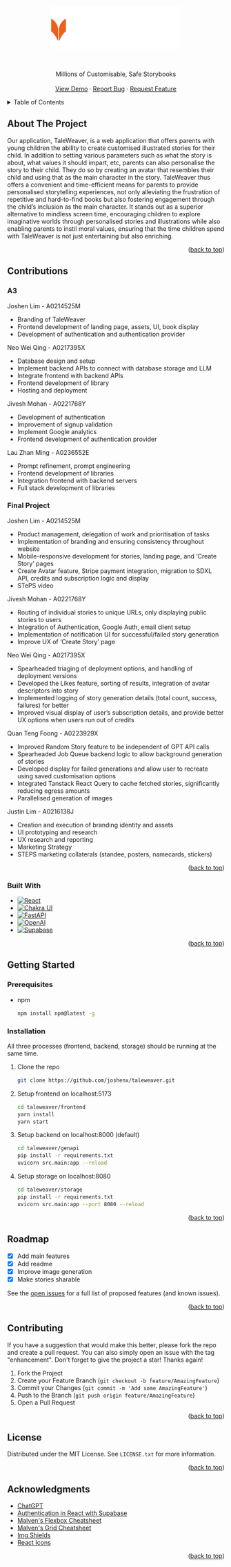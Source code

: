 <!-- Improved compatibility of back to top link: See: https://github.com/othneildrew/Best-README-Template/pull/73 -->

<a name="readme-top"></a>

<!--
*** Thanks for checking out the Best-README-Template. If you have a suggestion
*** that would make this better, please fork the repo and create a pull request
*** or simply open an issue with the tag "enhancement".
*** Don't forget to give the project a star!
*** Thanks again! Now go create something AMAZING! :D
-->

<!-- PROJECT SHIELDS -->
<!--
*** I'm using markdown "reference style" links for readability.
*** Reference links are enclosed in brackets [ ] instead of parentheses ( ).
*** See the bottom of this document for the declaration of the reference variables
*** for contributors-url, forks-url, etc. This is an optional, concise syntax you may use.
*** https://www.markdownguide.org/basic-syntax/#reference-style-links
-->

<!-- PROJECT LOGO -->
<br />
<div align="center">
  <a href="https://github.com/taleweaverapp/taleweaver">
    <img style="margin: 2rem" src="/frontend/src/images/taleweaver_logo_color_light.svg" alt="TaleWeaver Logo" width="300" height="100">
  </a>

  <p align="center">
    Millions of Customisable, Safe Storybooks
    <br />
    <br />
    <a href="https://taleweaver.net/">View Demo</a>
    ·
    <a href="https://github.com/taleweaverapp/taleweaver/issues">Report Bug</a>
    ·
    <a href="https://github.com/taleweaverapp/taleweaver/issues">Request Feature</a>
  </p>
</div>

<!-- TABLE OF CONTENTS -->
<details>
  <summary>Table of Contents</summary>
  <ol>
    <li>
      <a href="#about-the-project">About The Project</a>
      <ul>
        <li><a href="#built-with">Built With</a></li>
      </ul>
    </li>
    <li>
      <a href="#getting-started">Getting Started</a>
      <ul>
        <li><a href="#prerequisites">Prerequisites</a></li>
        <li><a href="#installation">Installation</a></li>
      </ul>
    </li>
    <li><a href="#roadmap">Roadmap</a></li>
    <li><a href="#contributing">Contributing</a></li>
    <li><a href="#license">License</a></li>
    <li><a href="#contact">Contact</a></li>
    <li><a href="#acknowledgments">Acknowledgments</a></li>
  </ol>
</details>

<!-- ABOUT THE PROJECT -->

## About The Project

Our application, TaleWeaver, is a web application that offers parents with young children the ability to create customised illustrated stories for their child. In addition to setting various parameters such as what the story is about, what values it should impart, etc, parents can also personalise the story to their child. They do so by creating an avatar that resembles their child and using that as the main character in the story. TaleWeaver thus offers a convenient and time-efficient means for parents to provide personalised storytelling experiences, not only alleviating the frustration of repetitive and hard-to-find books but also fostering engagement through the child’s inclusion as the main character. It stands out as a superior alternative to mindless screen time, encouraging children to explore imaginative worlds through personalised stories and illustrations while also enabling parents to instil moral values, ensuring that the time children spend with TaleWeaver is not just entertaining but also enriching.

<p align="right">(<a href="#readme-top">back to top</a>)</p>

<!-- CONTACT -->

## Contributions

### A3

Joshen Lim - A0214525M

- Branding of TaleWeaver
- Frontend development of landing page, assets, UI, book display
- Development of authentication and authentication provider

Neo Wei Qing - A0217395X

- Database design and setup
- Implement backend APIs to connect with database storage and LLM
- Integrate frontend with backend APIs
- Frontend development of library
- Hosting and deployment

Jivesh Mohan - A0221768Y

- Development of authentication
- Improvement of signup validation
- Implement Google analytics
- Frontend development of authentication provider

Lau Zhan Ming - A0236552E

- Prompt refinement, prompt engineering
- Frontend development of libraries
- Integration frontend with backend servers
- Full stack development of libraries

### Final Project

Joshen Lim - A0214525M

- Product management, delegation of work and prioritisation of tasks
- Implementation of branding and ensuring consistency throughout website
- Mobile-responsive development for stories, landing page, and ‘Create Story’ pages
- Create Avatar feature, Stripe payment integration, migration to SDXL API, credits and subscription logic and display
- STePS video

Jivesh Mohan - A0221768Y

- Routing of individual stories to unique URLs, only displaying public stories to users
- Integration of Authentication, Google Auth, email client setup
- Implementation of notification UI for successful/failed story generation
- Improve UX of ‘Create Story’ page

Neo Wei Qing - A0217395X

- Spearheaded triaging of deployment options, and handling of deployment versions
- Developed the Likes feature, sorting of results, integration of avatar descriptors into story
- Implemented logging of story generation details (total count, success, failures) for better
- Improved visual display of user’s subscription details, and provide better UX options when users run out of credits

Quan Teng Foong - A0223929X

- Improved Random Story feature to be independent of GPT API calls
- Spearheaded Job Queue backend logic to allow background generation of stories
- Developed display for failed generations and allow user to recreate using saved customisation options
- Integrated Tanstack React Query to cache fetched stories, significantly reducing egress amounts
- Parallelised generation of images

Justin Lim - A0216138J

- Creation and execution of branding identity and assets
- UI prototyping and research
- UX research and reporting
- Marketing Strategy
- STEPS marketing collaterals (standee, posters, namecards, stickers)

<p align="right">(<a href="#readme-top">back to top</a>)</p>

### Built With

- [![React][React.js]][React-url]
- [![Chakra UI][Chakra-ui]][Chakra-url]
- [![FastAPI][FastAPI]][FastAPI-url]
- [![OpenAI][OpenAI]][OpenAI-url]
- [![Supabase][Supabase-icon]][Supabase-url]

<p align="right">(<a href="#readme-top">back to top</a>)</p>

<!-- GETTING STARTED -->

## Getting Started

### Prerequisites

- npm
  ```sh
  npm install npm@latest -g
  ```

### Installation

All three processes (frontend, backend, storage) should be running at the same time.

1. Clone the repo
   ```sh
   git clone https://github.com/joshenx/taleweaver.git
   ```
2. Setup frontend on localhost:5173
   ```sh
   cd taleweaver/frontend
   yarn install
   yarn start
   ```
3. Setup backend on localhost:8000 (default)
   ```sh
   cd taleweaver/genapi
   pip install -r requirements.txt
   uvicorn src.main:app --reload
   ```
4. Setup storage on localhost:8080
   ```sh
   cd taleweaver/storage
   pip install -r requirements.txt
   uvicorn src.main:app --port 8080 --reload
   ```

<p align="right">(<a href="#readme-top">back to top</a>)</p>

<!-- ROADMAP -->

## Roadmap

- [x] Add main features
- [x] Add readme
- [x] Improve image generation
- [x] Make stories sharable

See the [open issues](https://github.com/taleweaverapp/taleweaver/issues) for a full list of proposed features (and known issues).

<p align="right">(<a href="#readme-top">back to top</a>)</p>

<!-- CONTRIBUTING -->

## Contributing

If you have a suggestion that would make this better, please fork the repo and create a pull request. You can also simply open an issue with the tag "enhancement".
Don't forget to give the project a star! Thanks again!

1. Fork the Project
2. Create your Feature Branch (`git checkout -b feature/AmazingFeature`)
3. Commit your Changes (`git commit -m 'Add some AmazingFeature'`)
4. Push to the Branch (`git push origin feature/AmazingFeature`)
5. Open a Pull Request

<p align="right">(<a href="#readme-top">back to top</a>)</p>

<!-- LICENSE -->

## License

Distributed under the MIT License. See `LICENSE.txt` for more information.

<p align="right">(<a href="#readme-top">back to top</a>)</p>

<!-- ACKNOWLEDGMENTS -->

## Acknowledgments

- [ChatGPT](https://chat.openai.com/)
- [Authentication in React with Supabase](https://blog.openreplay.com/authentication-in-react-with-supabase/)
- [Malven's Flexbox Cheatsheet](https://flexbox.malven.co/)
- [Malven's Grid Cheatsheet](https://grid.malven.co/)
- [Img Shields](https://shields.io)
- [React Icons](https://react-icons.github.io/react-icons/search)

<p align="right">(<a href="#readme-top">back to top</a>)</p>

<!-- MARKDOWN LINKS & IMAGES -->
<!-- https://www.markdownguide.org/basic-syntax/#reference-style-links -->

[React.js]: https://img.shields.io/badge/React-20232A?style=for-the-badge&logo=react&logoColor=61DAFB
[React-url]: https://reactjs.org/
[Chakra-ui]: https://shields.io/badge/chakra--ui-black?logo=chakraui&style=for-the-badge
[Chakra-url]: https://chakra-ui.com/
[FastAPI]: https://img.shields.io/badge/FastAPI-black?style=for-the-badge&logo=fastapi
[FastAPI-url]: https://fastapi.tiangolo.com/
[Supabase-icon]: https://shields.io/badge/supabase-black?logo=supabase&style=for-the-badge
[Supabase-url]: https://supabase.com/
[OpenAI]: https://shields.io/badge/OpenAI-black?logo=openai&style=for-the-badge
[OpenAI-url]: https://openai.com/
